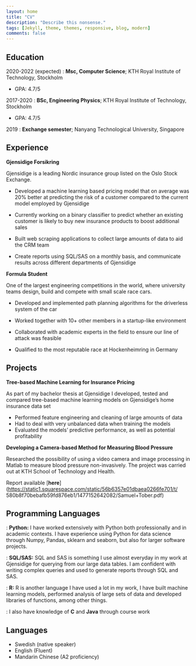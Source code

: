 ```yaml
---
layout: home
title: "CV"
description: "Describe this nonsense."
tags: [Jekyll, theme, themes, responsive, blog, modern]
comments: false
---
```


Education
---------

2020-2022 (expected)
:   **Msc, Computer Science**; KTH Royal Institute of Technology, Stockholm
* GPA: 4.7/5

2017-2020
:   **BSc, Engineering Physics**; KTH Royal Institute of Technology, Stockholm
* GPA: 4.7/5

2019
:   **Exchange semester**; Nanyang Technological University, Singapore


Experience
----------

**Gjensidige Forsikring**

Gjensidige is a leading Nordic insurance group listed on the Oslo Stock Exchange.

* Developed a machine learning based pricing model that on average was 20% better at predicting the risk of a
customer compared to the current model employed by Gjensidige

* Currently working on a binary classifier to predict whether an existing customer is likely to buy new insurance
products to boost additional sales

* Built web scraping applications to collect large amounts of data to aid the CRM team

* Create reports using SQL/SAS on a monthly basis, and communicate results across different departments of
Gjensidige

**Formula Student**

One of the largest engineering competitions in the world, where university teams design, build and compete with
small scale race cars.

* Developed and implemented path planning algorithms for the driverless system of the car

*  Worked together with 10+ other members in a startup-like environment

*  Collaborated with academic experts in the field to ensure our line of attack was feasible

*  Qualified to the most reputable race at Hockenheimring in Germany

Projects
--------------------

**Tree-based Machine Learning for Insurance Pricing**

As part of my bachelor thesis at Gjensidige I developed, tested and compared tree-based machine learning models
on Gjensidige’s home insurance data set

* Performed feature engineering and cleaning of large amounts of data
* Had to deal with very unbalanced data when training the models
* Evaluated the models’ predictive performance, as well as potential profitability

**Developing a Camera-based Method for Measuring Blood Pressure**

Researched the possibility of using a video camera and image processing in Matlab to measure blood pressure non-invasively. The project was carried out at KTH School of Technology and Health.

Report available [**here**](https://static1.squarespace.com/static/56b6357e01dbaea0266fe701/t/
580b8f70bebafb59fd876eb1/1477152642082/Samuel+Tober.pdf)

Programming Languages
--------------------

:   **Python:** I have worked extensively with Python both professionally and in academic contexts. I have experience using Python for data science through Numpy, Pandas, sklearn and seaborn, but also for larger software projects. 

:   **SQL/SAS:** SQL and SAS is something I use almost everyday in my work at Gjensidige for querying from our large data tables. I am confident with writing complex queries and used to generate reports through SQL and SAS.

: **R:** R is another language I have used a lot in my work, I have built machine learning models, performed analysis of large sets of data and developed libraries of functions, among other things. 

: I also have knowledge of **C** and **Java** through course work


Languages
--------------------
* Swedish (native speaker)
* English (Fluent)
* Mandarin Chinese (A2 proficiency)
